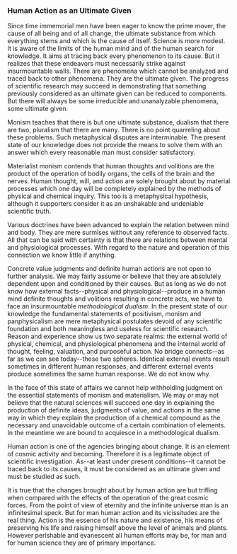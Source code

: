 ### Human Action as an Ultimate Given

Since time immemorial men have been eager to know the prime mover, the cause of all being and of all change, the ultimate substance from which everything stems and which is the cause of itself. Science is more modest. It is aware of the limits of the human mind and of the human search for knowledge. It aims at tracing back every phenomenon to its cause. But it realizes that these endeavors must necessarily strike against insurmountable walls. There are phenomena which cannot be analyzed and traced back to other phenomena. They are the ultimate given. The progress of scientific research may succeed in demonstrating that something previously considered as an ultimate given can be reduced to components. But there will always be some irreducible and unanalyzable phenomena, some ultimate given.

Monism teaches that there is but one ultimate substance, dualism that there are two, pluralism that there are many. There is no point quarreling about these problems. Such metaphysical disputes are interminable. The present state of our knowledge does not provide the means to solve them with an answer which every reasonable man must consider satisfactory.

Materialist monism contends that human thoughts and volitions are the product of the operation of bodily organs, the cells of the brain and the nerves. Human thought, will, and action are solely brought about by material processes which one day will be completely explained by the methods of physical and chemical inquiry. This too is a metaphysical hypothesis, although it supporters consider it as an unshakable and undeniable scientific truth.

Various doctrines have been advanced to explain the relation between mind and body. They are mere surmises without any reference to observed facts. All that can be said with certainty is that there are relations between mental and physiological processes. With regard to the nature and operation of this connection we know little if anything.

Concrete value judgments and definite human actions are not open to further analysis. We may fairly assume or believe that they are absolutely dependent upon and conditioned by their causes. But as long as we do not know how external facts--physical and physiological--produce in a human mind definite thoughts and volitions resulting in concrete acts, we have to face an insurmountable _methodological dualism_. In the present state of our knowledge the fundamental statements of positivism, monism and panphysicalism are mere metaphysical postulates devoid of any scientific foundation and both meaningless and useless for scientific research. Reason and experience show us two separate realms: the external world of physical, chemical, and physiological phenomena and the internal world of thought, feeling, valuation, and purposeful action. No bridge connects--as far as we can see today--these two spheres. Identical external events result sometimes in different human responses, and different external events produce sometimes the same human response. We do not know why.

In the face of this state of affairs we cannot help withholding judgment on the essential statements of monism and materialism. We may or may not believe that the natural sciences will succeed one day in explaining the production of definite ideas, judgments of value, and actions in the same way in which they explain the production of a chemical compound as the necessary and unavoidable outcome of a certain combination of elements. In the meantime we are bound to acquiesce in a methodological dualism.

Human action is one of the agencies bringing about change. It is an element of cosmic activity and becoming. Therefore it is a legitimate object of scientific investigation. As--at least under present conditions--it cannot be traced back to its causes, it must be considered as an ultimate given and must be studied as such.

It is true that the changes brought about by human action are but trifling when compared with the effects of the operation of the great cosmic forces. From the point of view of eternity and the infinite universe man is an infinitesimal speck. But for man human action and its vicissitudes are the real thing. Action is the essence of his nature and existence, his means of preserving his life and raising himself above the level of animals and plants. However perishable and evanescent all human efforts may be, for man and for human science they are of primary importance.